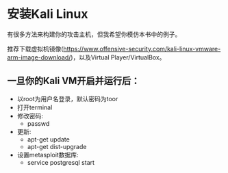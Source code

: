 # 安装Kali Linux

有很多方法来构建你的攻击主机，但我希望你模仿本书中的例子。

推荐下载虚拟机镜像(https://www.offensive-security.com/kali-linux-vmware-arm-image-download/)，以及Virtual Player/VirtualBox。

## 一旦你的Kali VM开启并运行后：

- 以root为用户名登录，默认密码为toor
- 打开terminal
- 修改密码:
   - passwd
- 更新:
   - apt-get update
   - apt-get dist-upgrade
- 设置metasploit数据库:
   - service postgresql start

